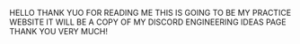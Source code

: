 HELLO THANK YUO FOR READING ME THIS IS GOING TO BE MY PRACTICE WEBSITE
IT WILL BE A COPY OF MY DISCORD ENGINEERING IDEAS PAGE THANK YOU VERY MUCH!
